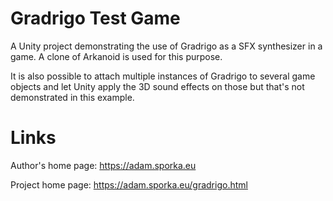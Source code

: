 # Gradrigo Test Game

A Unity project demonstrating the use of Gradrigo as a SFX synthesizer in a game.
A clone of Arkanoid is used for this purpose.

It is also possible to attach multiple instances of Gradrigo to several game objects
and let Unity apply the 3D sound effects on those but that's not demonstrated
in this example.

# Links

Author's home page:
https://adam.sporka.eu

Project home page:
https://adam.sporka.eu/gradrigo.html
